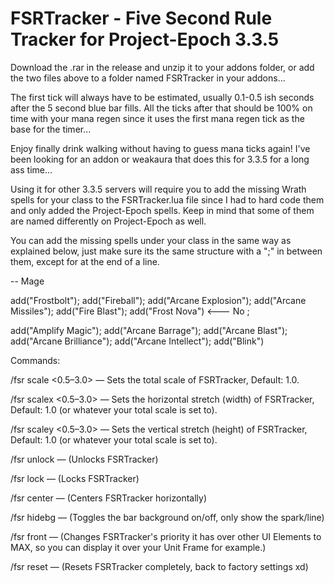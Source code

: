 # FSRTracker - Five Second Rule Tracker for Project-Epoch 3.3.5

Download the .rar in the release and unzip it to your addons folder, or add the two files above to a folder named FSRTracker in your addons...

The first tick will always have to be estimated, usually 0.1-0.5 ish seconds after the 5 second blue bar fills.
All the ticks after that should be 100% on time with your mana regen since it uses the first mana regen tick as the base for the timer...

Enjoy finally drink walking without having to guess mana ticks again! I've been looking for an addon or weakaura that does this for 3.3.5 for a long ass time...

Using it for other 3.3.5 servers will require you to add the missing Wrath spells for your class to the FSRTracker.lua file since I had to hard code them and only added the Project-Epoch spells. Keep in mind that some of them are named differently on Project-Epoch as well.

You can add the missing spells under your class in the same way as explained below, just make sure its the same structure with a ";" in between them, except for at the end of a line.

  -- Mage
  
  add("Frostbolt"); add("Fireball"); add("Arcane Explosion"); add("Arcane Missiles"); add("Fire Blast"); add("Frost Nova") <--- No ;
  
  add("Amplify Magic"); add("Arcane Barrage"); add("Arcane Blast"); add("Arcane Brilliance"); add("Arcane Intellect"); add("Blink")
  
Commands:

/fsr scale <0.5–3.0> — Sets the total scale of FSRTracker, Default: 1.0.

/fsr scalex <0.5–3.0> — Sets the horizontal stretch (width) of FSRTracker, Default: 1.0 (or whatever your total scale is set to).

/fsr scaley <0.5–3.0> — Sets the vertical stretch (height) of FSRTracker, Default: 1.0 (or whatever your total scale is set to).

/fsr unlock — (Unlocks FSRTracker)

/fsr lock — (Locks FSRTracker)

/fsr center — (Centers FSRTracker horizontally)

/fsr hidebg — (Toggles the bar background on/off, only show the spark/line)

/fsr front — (Changes FSRTracker's priority it has over other UI Elements to MAX, so you can display it over your Unit Frame for example.)

/fsr reset — (Resets FSRTracker completely, back to factory settings xd)
